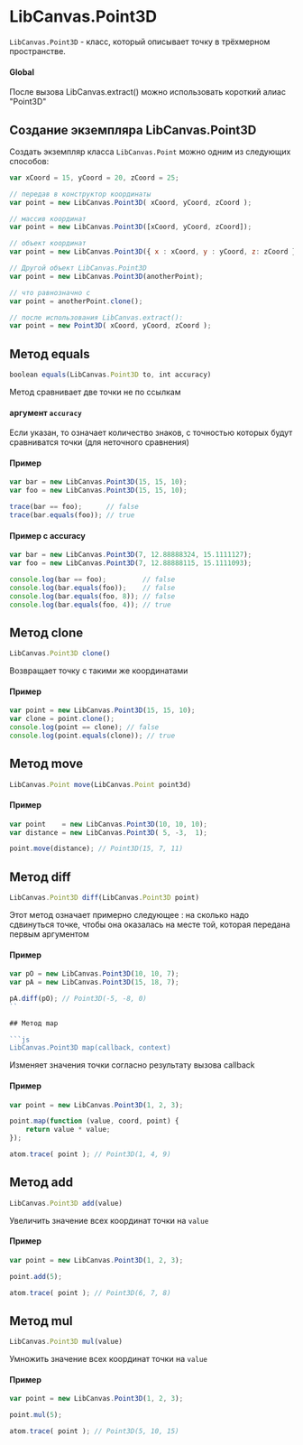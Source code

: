 LibCanvas.Point3D
=================

`LibCanvas.Point3D` - класс, который описывает точку в трёхмерном пространстве.

#### Global

После вызова LibCanvas.extract() можно использовать короткий алиас "Point3D"

## Создание экземпляра LibCanvas.Point3D

	
Создать экземпляр класса `LibCanvas.Point` можно одним из следующих способов:

```js
var xCoord = 15, yCoord = 20, zCoord = 25;

// передав в конструктор координаты
var point = new LibCanvas.Point3D( xCoord, yCoord, zCoord );

// массив координат
var point = new LibCanvas.Point3D([xCoord, yCoord, zCoord]);

// объект координат
var point = new LibCanvas.Point3D({ x : xCoord, y : yCoord, z: zCoord });

// Другой объект LibCanvas.Point3D
var point = new LibCanvas.Point3D(anotherPoint);

// что равнозначно с
var point = anotherPoint.clone();

// после использования LibCanvas.extract():
var point = new Point3D( xCoord, yCoord, zCoord );
```

## Метод equals

```js
boolean equals(LibCanvas.Point3D to, int accuracy)
```

Метод сравнивает две точки не по ссылкам

#### аргумент `accuracy`

Если указан, то означает количество знаков, с точностью которых будут сравниватся точки (для неточного сравнения)

#### Пример

```js
var bar = new LibCanvas.Point3D(15, 15, 10);
var foo = new LibCanvas.Point3D(15, 15, 10);

trace(bar == foo);      // false
trace(bar.equals(foo)); // true
```

#### Пример с accuracy

```js
var bar = new LibCanvas.Point3D(7, 12.88888324, 15.1111127);
var foo = new LibCanvas.Point3D(7, 12.88888115, 15.1111093);

console.log(bar == foo);         // false
console.log(bar.equals(foo));    // false
console.log(bar.equals(foo, 8)); // false
console.log(bar.equals(foo, 4)); // true
```

## Метод clone

```js
LibCanvas.Point3D clone()
```

Возвращает точку с такими же координатами

#### Пример

```js
var point = new LibCanvas.Point3D(15, 15, 10);
var clone = point.clone();
console.log(point == clone); // false
console.log(point.equals(clone)); // true
```

## Метод move

```js
LibCanvas.Point move(LibCanvas.Point point3d)
```

#### Пример

```js
var point    = new LibCanvas.Point3D(10, 10, 10);
var distance = new LibCanvas.Point3D( 5, -3,  1);

point.move(distance); // Point3D(15, 7, 11)
```

## Метод diff

```js
LibCanvas.Point3D diff(LibCanvas.Point3D point)
```

Этот метод означает примерно следующее :
на сколько надо сдвинуться точке, чтобы она оказалась на месте той, которая передана первым аргументом

#### Пример

```js
var pO = new LibCanvas.Point3D(10, 10, 7);
var pA = new LibCanvas.Point3D(15, 18, 7);

pA.diff(pO); // Point3D(-5, -8, 0)
``

## Метод map

```js
LibCanvas.Point3D map(callback, context)
```

Изменяет значения точки согласно результату вызова callback

#### Пример

```js
var point = new LibCanvas.Point3D(1, 2, 3);

point.map(function (value, coord, point) {
	return value * value;
});

atom.trace( point ); // Point3D(1, 4, 9)
```

## Метод add

```js
LibCanvas.Point3D add(value)
```

Увеличить значение всех координат точки на `value`

#### Пример

```js
var point = new LibCanvas.Point3D(1, 2, 3);

point.add(5);

atom.trace( point ); // Point3D(6, 7, 8)
```

## Метод mul

```js
LibCanvas.Point3D mul(value)
```

Умножить значение всех координат точки на `value`

#### Пример

```js
var point = new LibCanvas.Point3D(1, 2, 3);

point.mul(5);

atom.trace( point ); // Point3D(5, 10, 15)
```